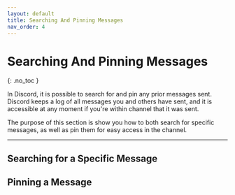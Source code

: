 ```yaml
---
layout: default
title: Searching And Pinning Messages
nav_order: 4
---
```


# Searching And Pinning Messages
{: .no_toc }

In Discord, it is possible to search for and pin any prior messages sent. Discord keeps a log of all messages you and others have sent, and it is accessible at any moment if you're within channel that it was sent.

The purpose of this section is show you how to both search for specific messages, as well as pin them for easy access in the channel.

---

## Searching for a Specific Message

## Pinning a Message

